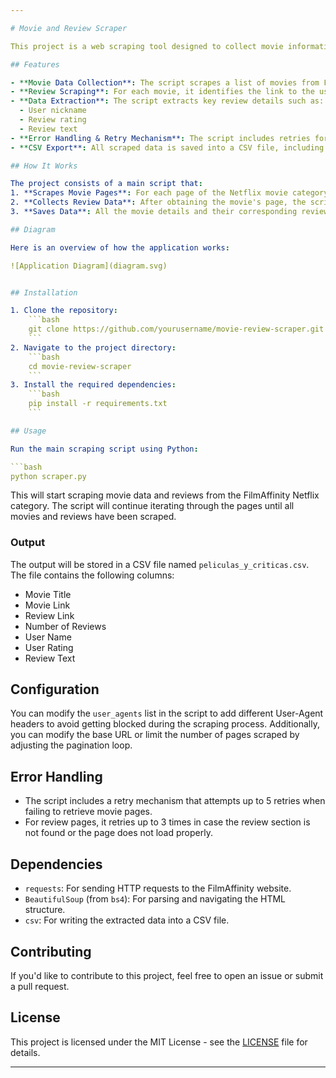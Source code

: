 ```yaml
---

# Movie and Review Scraper

This project is a web scraping tool designed to collect movie information and user reviews from the **FilmAffinity** website. It scrapes movie details, their respective review links, and iterates through multiple pages of user reviews for each movie, saving all the extracted data into a CSV file for further analysis.

## Features

- **Movie Data Collection**: The script scrapes a list of movies from FilmAffinity's Netflix category, including each movie's title and a direct link to its webpage.
- **Review Scraping**: For each movie, it identifies the link to the user reviews and iterates through several pages to gather detailed information on the users' reviews.
- **Data Extraction**: The script extracts key review details such as:
  - User nickname
  - Review rating
  - Review text
- **Error Handling & Retry Mechanism**: The script includes retries for failed requests (up to 5 times) and limits review page scraping to a maximum of 3 pages per movie.
- **CSV Export**: All scraped data is saved into a CSV file, including movie titles, review links, user names, ratings, and the text of the reviews.

## How It Works

The project consists of a main script that:
1. **Scrapes Movie Pages**: For each page of the Netflix movie category on FilmAffinity, it scrapes the movie titles and links.
2. **Collects Review Data**: After obtaining the movie's page, the script extracts the review link, navigates through up to 3 pages of reviews, and scrapes the details of each review.
3. **Saves Data**: All the movie details and their corresponding reviews are written to a CSV file for later use.

## Diagram

Here is an overview of how the application works:

![Application Diagram](diagram.svg)


## Installation

1. Clone the repository:
    ```bash
    git clone https://github.com/yourusername/movie-review-scraper.git
    ```
2. Navigate to the project directory:
    ```bash
    cd movie-review-scraper
    ```
3. Install the required dependencies:
    ```bash
    pip install -r requirements.txt
    ```

## Usage

Run the main scraping script using Python:

```bash
python scraper.py
```

This will start scraping movie data and reviews from the FilmAffinity Netflix category. The script will continue iterating through the pages until all movies and reviews have been scraped.

### Output

The output will be stored in a CSV file named `peliculas_y_criticas.csv`. The file contains the following columns:

- Movie Title
- Movie Link
- Review Link
- Number of Reviews
- User Name
- User Rating
- Review Text

## Configuration

You can modify the `user_agents` list in the script to add different User-Agent headers to avoid getting blocked during the scraping process. Additionally, you can modify the base URL or limit the number of pages scraped by adjusting the pagination loop.

## Error Handling

- The script includes a retry mechanism that attempts up to 5 retries when failing to retrieve movie pages.
- For review pages, it retries up to 3 times in case the review section is not found or the page does not load properly.

## Dependencies

- `requests`: For sending HTTP requests to the FilmAffinity website.
- `BeautifulSoup` (from `bs4`): For parsing and navigating the HTML structure.
- `csv`: For writing the extracted data into a CSV file.

## Contributing

If you'd like to contribute to this project, feel free to open an issue or submit a pull request.

## License

This project is licensed under the MIT License - see the [LICENSE](LICENSE) file for details.

---
```

